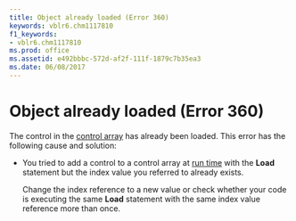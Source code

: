 ```yaml
---
title: Object already loaded (Error 360)
keywords: vblr6.chm1117810
f1_keywords:
- vblr6.chm1117810
ms.prod: office
ms.assetid: e492bbbc-572d-af2f-111f-1879c7b35ea3
ms.date: 06/08/2017
---
```



# Object already loaded (Error 360)

The control in the [control array](vbe-glossary.md) has already been loaded. This error has the following cause and solution:



- You tried to add a control to a control array at [run time](vbe-glossary.md) with the **Load** statement but the index value you referred to already exists.
    
    Change the index reference to a new value or check whether your code is executing the same  **Load** statement with the same index value reference more than once.
    


